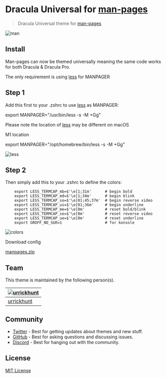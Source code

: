 # Dracula Universal for [man-pages](https://man7.org/linux/man-pages/man1/man.1.html)

> Dracula Universal theme for [man-pages](https://man7.org/linux/man-pages/man1/man.1.html)

![man](https://user-images.githubusercontent.com/96319944/232594745-3ad2644c-682e-4ea9-82e6-dbf91028f78b.png)


## Install

Man-pages can now be themed universally meaning the same code works for both Dracula & Dracula Pro.

The only requirement is using [less](https://man7.org/linux/man-pages/man1/less.1.html) for MANPAGER

## Step 1

Add this first to your .zshrc to use [less](https://man7.org/linux/man-pages/man1/less.1.html) as MANPAGER:

  export MANPAGER="/usr/bin/less -s -M +Gg"


Please note the location of [less](https://man7.org/linux/man-pages/man1/less.1.html) may be different on macOS

M1 location

  export MANPAGER="/opt/homebrew/bin/less -s -M +Gg"

![less](https://user-images.githubusercontent.com/96319944/232594938-f9357c93-1f2b-4f1d-aee4-b9511b4b1227.png)

## Step 2

Then simply add this to your .zshrc to define the colors:

        export LESS_TERMCAP_mb=$'\e[1;31m'      # begin bold
        export LESS_TERMCAP_md=$'\e[1;34m'      # begin blink
        export LESS_TERMCAP_so=$'\e[01;45;37m'  # begin reverse video
        export LESS_TERMCAP_us=$'\e[01;36m'     # begin underline
        export LESS_TERMCAP_me=$'\e[0m'         # reset bold/blink
        export LESS_TERMCAP_se=$'\e[0m'         # reset reverse video
        export LESS_TERMCAP_ue=$'\e[0m'         # reset underline
        export GROFF_NO_SGR=1                   # for konsole                      

![colors](https://user-images.githubusercontent.com/96319944/232595015-053d22a3-dae8-43f8-8f1d-b4cd23d75fa2.png)

Download config

[manpages.zip](https://github.com/urrickhunt/Dracula-universal-for-manpages/files/11354959/manpages.zip)

## Team

This theme is maintained by the following person(s).

| [![urrickhunt](https://github.com/urrickhunt.png?size=100)](https://github.com/urrickhunt)|
| ----------------------------------------------------------------------------------------- |
| [urrickhunt](https://github.com/urrickhunt)                                               |
## Community

- [Twitter](https://twitter.com/draculatheme) - Best for getting updates about themes and new stuff.
- [GitHub](https://github.com/dracula/dracula-theme/discussions) - Best for asking questions and discussing issues.
- [Discord](https://draculatheme.com/discord-invite) - Best for hanging out with the community.

## License

[MIT License](./LICENSE)

